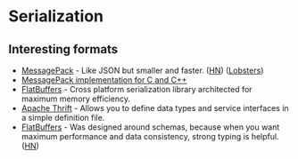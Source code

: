 # Serialization

## Interesting formats

- [MessagePack](https://msgpack.org/) - Like JSON but smaller and faster. ([HN](https://news.ycombinator.com/item?id=22537250)) ([Lobsters](https://lobste.rs/s/9kd4o9/messagepack_it_s_like_json_fast_small))
- [MessagePack implementation for C and C++](https://github.com/msgpack/msgpack-c)
- [FlatBuffers](https://github.com/google/flatbuffers) - Cross platform serialization library architected for maximum memory efficiency.
- [Apache Thrift](https://thrift.apache.org/) - Allows you to define data types and service interfaces in a simple definition file.
- [FlatBuffers](https://google.github.io/flatbuffers/flexbuffers.html) - Was designed around schemas, because when you want maximum performance and data consistency, strong typing is helpful. ([HN](https://news.ycombinator.com/item?id=23588558))
